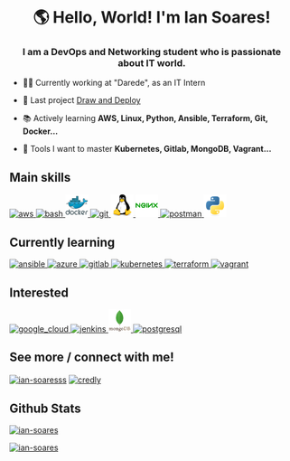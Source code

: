 <h1 align="center">🌎 Hello, World! I'm Ian Soares!</h1>
<h3 align="center">I am a DevOps and Networking student who is passionate about IT world.</h3>

- 👨‍💻 Currently working at "Darede", as an IT Intern

- 🔭 Last project [Draw and Deploy](https://github.com/Draw-And-Deploy)

- 📚 Actively learning **AWS, Linux, Python, Ansible, Terraform, Git, Docker...**

- 🎯 Tools I want to master **Kubernetes, Gitlab, MongoDB, Vagrant...**

<h2 align="left">Main skills</h2>
<p align="left"> 
<a href="https://aws.amazon.com" target="_blank" rel="noreferrer"> <img src="https://www.vectorlogo.zone/logos/amazon_aws/amazon_aws-icon.svg" alt="aws" width="40" height="40"/> </a> <!--   -->
<a href="https://www.gnu.org/software/bash/" target="_blank" rel="noreferrer"> <img src="https://www.vectorlogo.zone/logos/gnu_bash/gnu_bash-icon.svg" alt="bash" width="40" height="40"/> </a> <!--   -->
<a href="https://www.docker.com/" target="_blank" rel="noreferrer"> <img src="https://raw.githubusercontent.com/devicons/devicon/master/icons/docker/docker-original-wordmark.svg" alt="docker" width="40" height="40"/> </a> <!--   -->
<a href="https://git-scm.com/" target="_blank" rel="noreferrer"> <img src="https://www.vectorlogo.zone/logos/git-scm/git-scm-icon.svg" alt="git" width="40" height="40"/> </a> <!--   -->
<a href="https://www.linux.org/" target="_blank" rel="noreferrer"> <img src="https://raw.githubusercontent.com/devicons/devicon/master/icons/linux/linux-original.svg" alt="linux" width="40" height="40"/> </a> <!--   -->
<a href="https://www.nginx.com" target="_blank" rel="noreferrer"> <img src="https://raw.githubusercontent.com/devicons/devicon/master/icons/nginx/nginx-original.svg" alt="nginx" width="40" height="40"/> </a> <!--   -->
<a href="https://postman.com" target="_blank" rel="noreferrer"> <img src="https://www.vectorlogo.zone/logos/getpostman/getpostman-icon.svg" alt="postman" width="40" height="40"/> </a> <!--   -->
<a href="https://www.python.org" target="_blank" rel="noreferrer"> <img src="https://raw.githubusercontent.com/devicons/devicon/master/icons/python/python-original.svg" alt="python" width="40" height="40"/> </a> <!--   -->
</p>

<h2 align="left">Currently learning</h2>
<p align="left">
<a href="https://www.ansible.com/" target="_blank" rel="noreferrer"> <img src="https://www.vectorlogo.zone/logos/ansible/ansible-icon.svg" alt="ansible" width="40" height="40"/> </a> <!--   -->
<a href="https://azure.microsoft.com/en-in/" target="_blank" rel="noreferrer"> <img src="https://www.vectorlogo.zone/logos/microsoft_azure/microsoft_azure-icon.svg" alt="azure" width="40" height="40"/> </a> <!--   -->
<a href="https://about.gitlab.com/" target="_blank" rel="noreferrer"> <img src="https://www.vectorlogo.zone/logos/gitlab/gitlab-icon.svg" alt="gitlab" width="40" height="40"/> </a> <!--   -->
<a href="https://kubernetes.io" target="_blank" rel="noreferrer"> <img src="https://www.vectorlogo.zone/logos/kubernetes/kubernetes-icon.svg" alt="kubernetes" width="40" height="40"/> </a> <!--   -->
<a href="https://www.terraform.io/" target="_blank" rel="noreferrer"> <img src="https://www.vectorlogo.zone/logos/terraformio/terraformio-icon.svg" alt="terraform" width="40" height="40"/> </a> <!--   --> 
<a href="https://www.vagrantup.com/" target="_blank" rel="noreferrer"> <img src="https://www.vectorlogo.zone/logos/vagrantup/vagrantup-icon.svg" alt="vagrant" width="40" height="40"/> </a> 
</p>

<h2 align="left"> Interested </h2>
<p align="left">
<a href="https://cloud.google.com/" target="_blank" rel="noreferrer"> <img src="https://www.vectorlogo.zone/logos/google_cloud/google_cloud-icon.svg" alt="google_cloud" width="40" height="40"/> </a> <!--   -->
<a href="https://www.jenkins.io/" target="_blank" rel="noreferrer"> <img src="https://www.vectorlogo.zone/logos/jenkins/jenkins-icon.svg" alt="jenkins" width="40" height="40"/> </a> <!--   -->
<a href="https://www.mongodb.com/" target="_blank" rel="noreferrer"> <img src="https://raw.githubusercontent.com/devicons/devicon/master/icons/mongodb/mongodb-original-wordmark.svg" alt="mongodb" width="40" height="40"/> </a> <!--   -->
<a href="https://www.postgresql.org//" target="_blank" rel="noreferrer"> <img src="https://www.vectorlogo.zone/logos/postgresql/postgresql-ar21.svg" alt="postgresql" width="40" height="40"/> </a> <!--   -->
</p>

<h2 align="left">See more / connect with me!</h2>
<p align="left">
<a href="https://linkedin.com/in/ian-soaresss" target="blank"><img align="center" src="https://raw.githubusercontent.com/rahuldkjain/github-profile-readme-generator/master/src/images/icons/Social/linked-in-alt.svg" alt="ian-soaresss" height="30" width="40" /></a> <!-- -->
<a href="https://www.credly.com/users/ian-soaresss/badges" target="blank"><img align="center" src="https://images.credly.com/size/340x340/images/b685de69-03cf-402c-b8e3-62ecd0e2e949/blob.png" alt="credly" height="30" width="40" /></a>
</p>

<h2 align="left">Github Stats</h2>

[![ian-soares](https://github-readme-stats.vercel.app/api?username=ian-soares&theme=dark)](https://github.com/ian-soares/)

[![ian-soares](https://github-readme-stats.vercel.app/api/top-langs/?username=ian-soares&hide=html&layout=compact&theme=dark)](https://github.com/ian-soares/)
